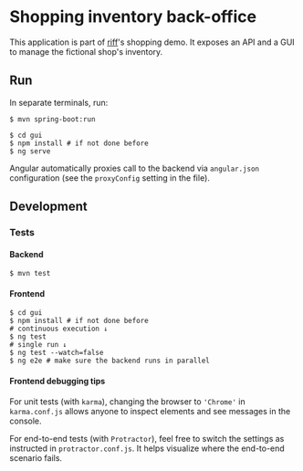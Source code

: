 # Shopping inventory back-office

This application is part of [riff](https://projectriff.io)'s shopping demo.
It exposes an API and a GUI to manage the fictional shop's inventory.

## Run

In separate terminals, run:

```shell script
$ mvn spring-boot:run
```

```shell script
$ cd gui
$ npm install # if not done before
$ ng serve
```

Angular automatically proxies call to the backend via `angular.json` configuration (see the `proxyConfig` setting in the file).

## Development

### Tests

#### Backend

```shell script
$ mvn test
```

#### Frontend

```shell script
$ cd gui
$ npm install # if not done before
# continuous execution ↓
$ ng test
# single run ↓
$ ng test --watch=false 
$ ng e2e # make sure the backend runs in parallel
```

#### Frontend debugging tips

For unit tests (with `karma`), changing the browser to `'Chrome'` in `karma.conf.js`
allows anyone to inspect elements and see messages in the console.

For end-to-end tests (with `Protractor`), feel free to switch the settings as instructed
in `protractor.conf.js`. It helps visualize where the end-to-end scenario fails.
